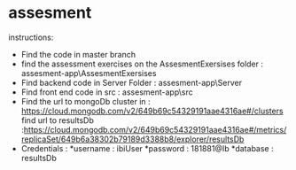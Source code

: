 # assesment
instructions:
* Find the code in master branch 
* find the assessment exercises on the AssesmentExersises folder : assesment-app\AssesmentExersises
* Find backend code in Server Folder : assesment-app\Server
* Find front end code in src : assesment-app\src
* Find the url to mongoDb cluster in : https://cloud.mongodb.com/v2/649b69c54329191aae4316ae#/clusters
find url to resultsDb :https://cloud.mongodb.com/v2/649b69c54329191aae4316ae#/metrics/replicaSet/649b6a38302b79189d3388b8/explorer/resultsDb
* Credentials :
  *username : ibiUser
  *password : 181881@Ib
  *database : resultsDb
